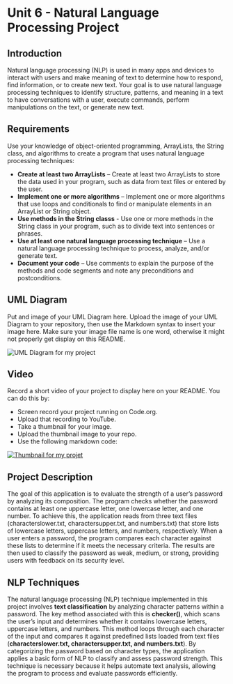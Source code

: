 # Unit 6 - Natural Language Processing Project

## Introduction

Natural language processing (NLP) is used in many apps and devices to interact with users and make meaning of text to determine how to respond, find information, or to create new text. Your goal is to use natural language processing techniques to identify structure, patterns, and meaning in a text to have conversations with a user, execute commands, perform manipulations on the text, or generate new text.

## Requirements

Use your knowledge of object-oriented programming, ArrayLists, the String class, and algorithms to create a program that uses natural language processing techniques:

- **Create at least two ArrayLists** – Create at least two ArrayLists to store the data used in your program, such as data from text files or entered by the user.
- **Implement one or more algorithms** – Implement one or more algorithms that use loops and conditionals to find or manipulate elements in an ArrayList or String object.
- **Use methods in the String classs** - Use one or more methods in the String class in your program, such as to divide text into sentences or phrases.
- **Use at least one natural language processing technique** – Use a natural language processing technique to process, analyze, and/or generate text.
- **Document your code** – Use comments to explain the purpose of the methods and code segments and note any preconditions and postconditions.

## UML Diagram

Put and image of your UML Diagram here. Upload the image of your UML Diagram to your repository, then use the Markdown syntax to insert your image here. Make sure your image file name is one word, otherwise it might not properly get display on this README.

![UML Diagram for my project](umldiagramNLP.png)

## Video

Record a short video of your project to display here on your README. You can do this by:

- Screen record your project running on Code.org.
- Upload that recording to YouTube.
- Take a thumbnail for your image.
- Upload the thumbnail image to your repo.
- Use the following markdown code:

[![Thumbnail for my projet](nameOfThumbnail.png)](https://youtu.be/1fXZVmX5kO4)

## Project Description

The goal of this application is to evaluate the strength of a user’s password by analyzing its composition. The program checks whether the password contains at least one uppercase letter, one lowercase letter, and one number. To achieve this, the application reads from three text files (characterslower.txt, charactersupper.txt, and numbers.txt) that store lists of lowercase letters, uppercase letters, and numbers, respectively. When a user enters a password, the program compares each character against these lists to determine if it meets the necessary criteria. The results are then used to classify the password as weak, medium, or strong, providing users with feedback on its security level.

## NLP Techniques

The natural language processing (NLP) technique implemented in this project involves **text classification** by analyzing character patterns within a password. The key method associated with this is **checker()**, which scans the user’s input and determines whether it contains lowercase letters, uppercase letters, and numbers. This method loops through each character of the input and compares it against predefined lists loaded from text files (**characterslower.txt, charactersupper.txt, and numbers.txt**). By categorizing the password based on character types, the application applies a basic form of NLP to classify and assess password strength. This technique is necessary because it helps automate text analysis, allowing the program to process and evaluate passwords efficiently.